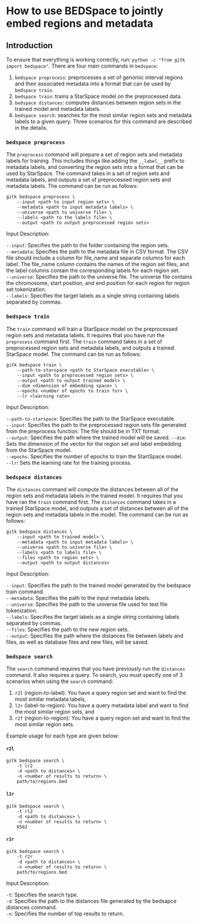 # How to use BEDSpace to jointly embed regions and metadata

## Introduction

To ensure that everything is working correctly, run: `python -c "from gitk import bedspace"`. There are four main commands in `bedspace`:

1. `bedspace preprocess`: preprocesses a set of genomic interval regions and their associated metadata into a format that can be used by `bedspace train`.
2. `bedspace train`: trains a StarSpace model on the preprocessed data.
3. `bedspace distances`: computes distances between region sets in the trained model and metadata labels.
4. `bedspace search`: searches for the most similar region sets and metadata labels to a given query. Three scenarios for this command are described in the details.

### `bedspace preprocess`
The `preprocess` command will prepare a set of region sets and metadata labels for training. This includes things like adding the `__label__` prefix to metadata labels, and converting the region sets into a format that can be used by StarSpace. The command takes in a set of region sets and metadata labels, and outputs a set of preprocessed region sets and metadata labels. The command can be run as follows:

```console
gitk bedspace preprocess \
    --input <path to input region sets> \
    --metadata <path to input metadata labels> \
    --universe <path to universe file> \
    --labels <path to the labels file> \
    --output <path to output preprocessed region sets>
```

Input Description:

`--input`: Specifies the path to the folder containing the region sets.  
`--metadata`: Specifies the path to the metadata file in CSV format. The CSV file should include a column for file_name and separate columns for each label. The file_name column contains the names of the region set files, and the label columns contain the corresponding labels for each region set.  
`--universe`: Specifies the path to the universe file. The universe file contains the chromosome, start position, and end position for each region for region set tokenization.  
`--labels`: Specifies the target labels as a single string containing labels separated by commas.  


### `bedspace train`
The `train` command will train a StarSpace model on the preprocessed region sets and metadata labels. It requires that you have run the `preprocess` command first. The `train` command takes in a set of preprocessed region sets and metadata labels, and outputs a trained StarSpace model. The command can be run as follows:

```console
gitk bedspace train \
    --path-to-starspace <path to StarSpace executable> \
    --input <path to preprocessed region sets> \
    --output <path to output trained model> \
    --dim <dimension of embedding space> \
    --epochs <number of epochs to train for> \
    --lr <learning rate>
```

Input Description:

`--path-to-starspace`: Specifies the path to the StarSpace executable.  
`--input`: Specifies the path to the preprocessed region sets file generated from the preprocess function. The file should be in TXT format.  
`--output`: Specifies the path where the trained model will be saved. 
`--dim`: Sets the dimension of the vector for the region set and label embedding from the StarSpace model.  
`--epochs`: Specifies the number of epochs to train the StartSpace model.  
`--lr`: Sets the learning rate for the training process.  






### `bedspace distances`
The `distances` command will compute the distances between all of the region sets and metadata labels in the trained model. It requires that you have ran the `train` command first. The `distances` command takes in a trained StarSpace model, and outputs a set of distances between all of the region sets and metadata labels in the model. The command can be run as follows:

```console
gitk bedspace distances \
    --input <path to trained model> \
    --metadata <path to input metadata labels> \
    --universe <path to universe file> \
    --labels <path to labels file> \
    --files <path to region sets> \
    --output <path to output distances>
```

Input Description:

`--input`: Specifies the path to the trained model generated by the bedspace train command.  
`--metadata`: Specifies the path to the input metadata labels.  
`--universe`: Specifies the path to the universe file used for test file tokenization.  
`--labels`: Specifies the target labels as a single string containing labels separated by commas.  
`--files`: Specifies the path to the new region sets.  
`--output`: Specifies the path where the distances file between labels and files, as well as database files and new files, will be saved.  



### `bedspace search`

The `search` command requires that you have previously run the `distances` command.  It also requires a query. To search, you must specify one of 3 scenarios when using the `search` command:

1. `r2l` (region-to-label): You have a query region set and want to find the most similar metadata labels,
2. `l2r` (label-to-region): You have a query metadata label and want to find the most similar region sets, and
3. `r2f` (region-to-region): You have a query region set and want to find the most similar region sets.

Example usage for each type are given below:

#### `r2l`
```console
gitk bedspace search \
    -t lr2
    -d <path to distances> \
    -n <number of results to return> \
    path/to/regions.bed
```

#### `l2r`
```console
gitk bedspace search \
    -t rl2
    -d <path to distances> \
    -n <number of results to return> \
    K562
```

#### `r2r`
```console
gitk bedspace search \
    -t r2r
    -d <path to distances> \
    -n <number of results to return> \
    path/to/regions.bed
```


Input Description:

`-t`: Specifies the search type.  
`-d`: Specifies the path to the distances file generated by the bedsapce distances command.  
`-n`: Specifies the number of top results to return.  


